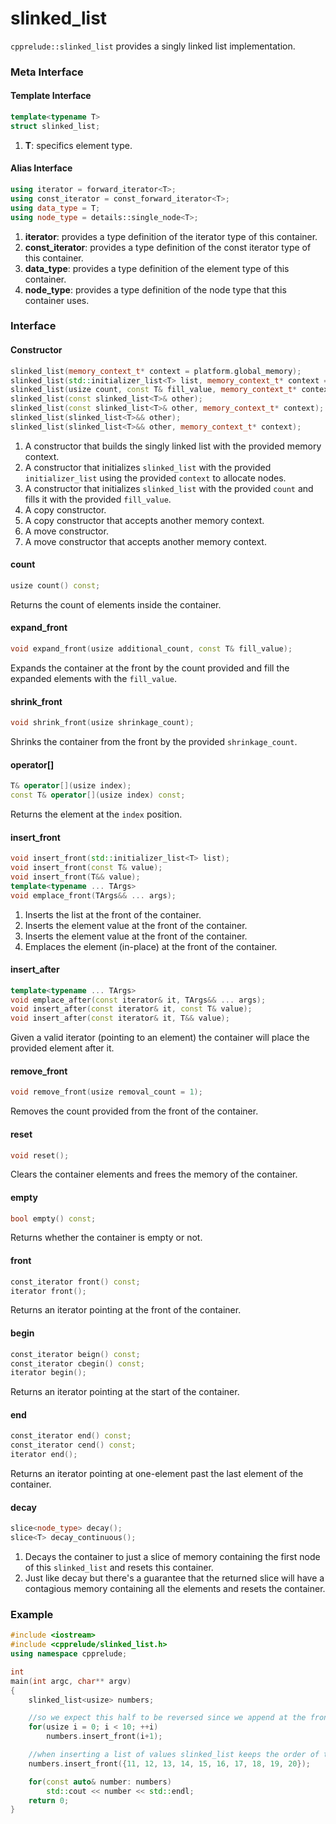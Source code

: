 # slinked_list

`cpprelude::slinked_list` provides a singly linked list implementation.

### Meta Interface

#### Template Interface

```c++
template<typename T>
struct slinked_list;
```

1. **T**: specifics element type.

#### Alias Interface

```c++
using iterator = forward_iterator<T>;
using const_iterator = const_forward_iterator<T>;
using data_type = T;
using node_type = details::single_node<T>;
```

1. **iterator**: provides a type definition of the iterator type of this container.
2. **const_iterator**: provides a type definition of the const iterator type of this container.
3. **data_type**: provides a type definition of the element type of this container.
4. **node_type**: provides a type definition of the node type that this container uses.

### Interface

#### Constructor

```c++
slinked_list(memory_context_t* context = platform.global_memory);
slinked_list(std::initializer_list<T> list, memory_context_t* context = platform.global_memory);
slinked_list(usize count, const T& fill_value, memory_context_t* context = platform.global_memory);
slinked_list(const slinked_list<T>& other);
slinked_list(const slinked_list<T>& other, memory_context_t* context);
slinked_list(slinked_list<T>&& other);
slinked_list(slinked_list<T>&& other, memory_context_t* context);
```

1. A constructor that builds the singly linked list with the provided memory context.
2. A constructor that initializes `slinked_list` with the provided `initializer_list` using the provided `context` to allocate nodes.
3. A constructor that initializes `slinked_list` with the provided `count` and fills it with the provided `fill_value`.
4. A copy constructor.
5. A copy constructor that accepts another memory context.
6. A move constructor.
7. A move constructor that accepts another memory context.

#### count

```c++
usize count() const;
```

Returns the count of elements inside the container.

#### expand_front

```c++
void expand_front(usize additional_count, const T& fill_value);
```

Expands the container at the front by the count provided and fill the expanded elements with the `fill_value`.

#### shrink_front

```c++
void shrink_front(usize shrinkage_count);
```

Shrinks the container from the front by the provided `shrinkage_count`.

#### operator[]

```c++
T& operator[](usize index);
const T& operator[](usize index) const;
```

Returns the element at the `index` position.

#### insert_front

```c++
void insert_front(std::initializer_list<T> list);
void insert_front(const T& value);
void insert_front(T&& value);
template<typename ... TArgs>
void emplace_front(TArgs&& ... args);
```

1. Inserts the list at the front of the container.
2. Inserts the element value at the front of the container.
3. Inserts the element value at the front of the container.
4. Emplaces the element (in-place) at the front of the container.

#### insert_after
```c++
template<typename ... TArgs>
void emplace_after(const iterator& it, TArgs&& ... args);
void insert_after(const iterator& it, const T& value);
void insert_after(const iterator& it, T&& value);
```

Given a valid iterator (pointing to an element) the container will place the provided element after it.

#### remove_front

```c++
void remove_front(usize removal_count = 1);
```

Removes the count provided from the front of the container.

#### reset

```c++
void reset();
```

Clears the container elements and frees the memory of the container.

#### empty

```c++
bool empty() const;
```

Returns whether the container is empty or not.

#### front

```c++
const_iterator front() const;
iterator front();
```

Returns an iterator pointing at the front of the container.

#### begin

```c++
const_iterator beign() const;
const_iterator cbegin() const;
iterator begin();
```

Returns an iterator pointing at the start of the container.

#### end

```c++
const_iterator end() const;
const_iterator cend() const;
iterator end();
```

Returns an iterator pointing at one-element past the last element of the container.

#### decay

```c++
slice<node_type> decay();
slice<T> decay_continuous();
```

1. Decays the container to just a slice of memory containing the first node of this `slinked_list` and resets this container.
2. Just like decay but there's a guarantee that the returned slice will have a contagious memory containing all the elements and resets the container.

### Example

```c++
#include <iostream>
#include <cpprelude/slinked_list.h>
using namespace cpprelude;

int
main(int argc, char** argv)
{
	slinked_list<usize> numbers;

	//so we expect this half to be reversed since we append at the front
	for(usize i = 0; i < 10; ++i)
		numbers.insert_front(i+1);

	//when inserting a list of values slinked_list keeps the order of the elements so this half of the list will be ordered
	numbers.insert_front({11, 12, 13, 14, 15, 16, 17, 18, 19, 20});

	for(const auto& number: numbers)
		std::cout << number << std::endl;
	return 0;
}
```
